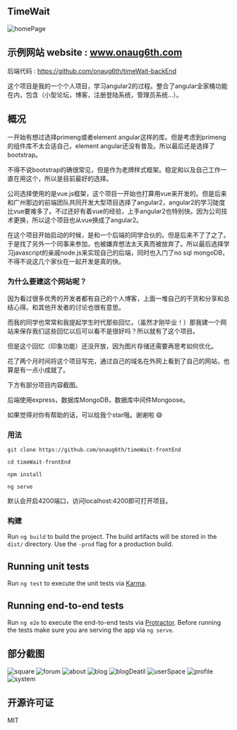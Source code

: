 ## TimeWait

<img src="http://oz1y7s5ij.bkt.clouddn.com/images/common/git-intro/homePage.jpg" alt="homePage">

## 示例网站 website : www.onaug6th.com

后端代码 : https://github.com/onaug6th/timeWait-backEnd

这个项目是我的一个个人项目，学习angular2的过程。整合了angular全家桶功能在内，包含（小型论坛，博客，注册登陆系统，管理员系统...）。

## 概况

一开始有想过选择primeng或者element angular这样的库。但是考虑到primeng的组件库不太合适自己，element angular还没有普及。所以最后还是选择了bootstrap。

不得不说bootstrap的确很常见，但是作为老牌样式框架。稳定和以及自己工作一直在用这个，所以是目前最好的选择。

公司选择使用的是vue.js框架，这个项目一开始也打算用vue来开发的。但是后来和广州那边的前端团队共同开发大型项目选择了angular2，angular2的学习陡度比vue要难多了。不过还好有着vue的经验，上手angular2也特别快。因为公司技术更换，所以这个项目也从vue换成了angular2。

在这个项目开始启动的时候，是和一个后端的同学合伙的。但是后来不了了之了。于是找了另外一个同事来参加，也被嫌弃想法太天真而被放弃了。所以最后选择学习javascript的亲戚node.js来实现自己的后端，同时也入门了no sql mongoDB，不得不说这几个家伙在一起开发是真的快。

### 为什么要建这个网站呢？

因为看过很多优秀的开发者都有自己的个人博客，上面一堆自己的干货和分享和总结心得。和其他开发者的讨论也很有意思。

而我的同学也常常和我提起学生时代那些回忆，（虽然才刚毕业！）那我建一个网站来保存我们这些回忆以后可以看不是很好吗？所以就有了这个项目。

但是这个回忆（印象功能）还没开放，因为图片存储还需要再思考如何优化。

花了两个月时间将这个项目写完，通过自己的域名在外网上看到了自己的网站，也算是有一点小成就了。

下方有部分项目内容截图。

后端使用express，数据库MongoDB，数据库中间件Mongoose。

如果觉得对你有帮助的话，可以给我个star哦。谢谢啦 😄

### 用法

```
git clone https://github.com/onaug6th/timeWait-frontEnd

cd timeWait-frontEnd

npm install 

ng serve
```
默认会开启4200端口，访问localhost:4200即可打开项目。

### 构建

Run `ng build` to build the project. The build artifacts will be stored in the `dist/` directory. Use the `-prod` flag for a production build.

## Running unit tests

Run `ng test` to execute the unit tests via [Karma](https://karma-runner.github.io).

## Running end-to-end tests

Run `ng e2e` to execute the end-to-end tests via [Protractor](http://www.protractortest.org/).
Before running the tests make sure you are serving the app via `ng serve`.

## 部分截图

<img src="http://oz1y7s5ij.bkt.clouddn.com/images/common/git-intro/square.jpg" alt="square" />
<img src="http://oz1y7s5ij.bkt.clouddn.com/images/common/git-intro/forum.jpg" alt="forum" />
<img src="http://oz1y7s5ij.bkt.clouddn.com/images/common/git-intro/about.jpg" alt="about" />
<img src="http://oz1y7s5ij.bkt.clouddn.com/images/common/git-intro/blog.jpg" alt="blog" />
<img src="http://oz1y7s5ij.bkt.clouddn.com/images/common/git-intro/blogDetail.jpg" alt="blogDeatil" />
<img src="http://oz1y7s5ij.bkt.clouddn.com/images/common/git-intro/userSpace.jpg" alt="userSpace" />
<img src="http://oz1y7s5ij.bkt.clouddn.com/images/common/git-intro/profile.jpg" alt="profile" />
<img src="http://oz1y7s5ij.bkt.clouddn.com/images/common/git-intro/system.jpg" alt="system" />

## 开源许可证

MIT

